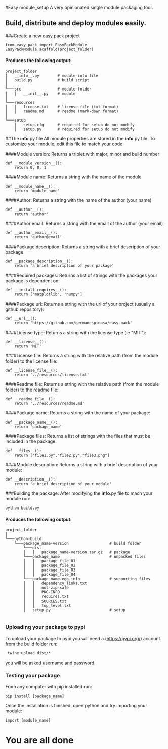#Easy module_setup
A very opinionated single module packaging tool.

## Build, distribute and deploy modules easily.

###Create a new easy pack project
```
from easy_pack import EasyPackModule
EasyPackModule.scaffold(project_folder)
```
#### Produces the following output:
```
project_folder 
│   __info__.py        # module info file
│   build.py           # build script
│   
└───src                # module folder
│   │   __init__.py    # module 
│
└───resources
│   │   license.txt    # license file (txt format)
│   │   readme.md      # readme (mark-down format)
│   
└───setup
    │   setup.cfg      # required for setup do not modify 
    │   setup.py       # required for setup do not modify
```

##The __info__.py file
All module properties are stored in the __info__.py file.
To customize your module, edit this file to match your code.

####Module version:
Returns a triplet with major, minor and build number
```
def __module_version__():
	return 0, 0, 1 
```

####Module name:
Returns a string with the name of the module 
```
def __module_name__():
	return 'module_name' 
```

####Author:
Returns a string with the name of the author (your name)
```
def __author__():
	return 'author' 
```

####Author email:
Returns a string with the email of the author (your email)
```
def __author_email__():
	return 'author@email'  
```

####Package description:
Returns a string with a brief description of your package
```
def __package_description__():
	return 'a brief description of your package'  
```


####Required packages:
Returns a list of strings with the packages your package is dependent on: 
```
def __install_requires__():
    return ['matplotlib', 'numpy']  
```

####Package url:
Returns a string with the url of your project (usually a github repository):
```
def __url__():
	return 'https://github.com/germanespinosa/easy-pack' 
```

####License type:
Returns a string with the license type (ie "MIT"):
```
def __license__():
	return 'MIT' 
```

####License file:
Returns a string with the relative path (from the module folder) to the license file: 
```
def __license_file__():
    return '../resources/license.txt' 
```


####Readme file:
Returns a string with the relative path (from the module folder) to the readme file:
```
def __readme_file__():
	return '../resources/readme.md' 
```

####Package name:
Returns a string with the name of your package:
```
def __package_name__():
	return 'package_name' 
```

####Package files:
Returns a list of strings with the files that must be included in the package:
```
def __files__():
	return ["file1.py","file2.py","file3.png"] 
```


####Module description:
Returns a string with a brief description of your module:
```
def __description__():
    return 'a brief description of your module' 
```

###Building the package:
After modifying the __info__.py file to mach your module run:
```
python build.py 
```

#### Produces the following output:
```
project_folder 
│   
└───python-build                              
    └───package_name-version                  # build folder
        └───dist
        │   │   package_name-version.tar.gz   # package
        └───package_name                      # unpacked files
        │   │   package_file_01               
        │   │   package_file_02  
        │   │   package_file_03  
        │   │   package_file_04  
        └───package_name.egg-info             # supporting files
        │   │   dependency_links.txt  
        │   │   not-zip-safe
        │   │   PKG-INFO  
        │   │   requires.txt  
        │   │   SOURCES.txt  
        │   │   top_level.txt  
        │   setup.py                          # setup
        
```

### Uploading your package to pypi
To upload your package to pypi you will need a (https://pypi.org/) account.
from the build folder run:
```
 twine upload dist/*
```
you will be asked username and password.


### Testing your package
From any computer with pip installed run:
```
pip install [package_name]
```
Once the installation is finished, open python and try importing your module:
```
import [module_name] 
```

# You are all done